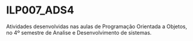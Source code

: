 # ILP007_ADS4
Atividades desenvolvidas nas aulas de Programação Orientada a Objetos, no 4º semestre de Analise e Desenvolvimento de sistemas.
